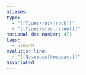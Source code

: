 ```yaml
---
aliases: 
type:
  - "[[Types/rock|rock]]"
  - "[[Types/steel|steel]]"
national dex number: 476
tags:
  - Sinnoh
evolution line:
  - "[[Nosepass|Nosepass]]"
associated: 
---
```

